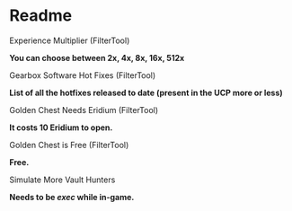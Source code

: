 Readme
=============

Experience Multiplier (FilterTool)

**You can choose between 2x, 4x, 8x, 16x, 512x**

Gearbox Software Hot Fixes (FilterTool)

**List of all the hotfixes released to date (present in the UCP more or less)**

Golden Chest Needs Eridium (FilterTool)

**It costs 10 Eridium to open.**

Golden Chest is Free (FilterTool)

**Free.**

Simulate More Vault Hunters

**Needs to be _exec_ while in-game.**
